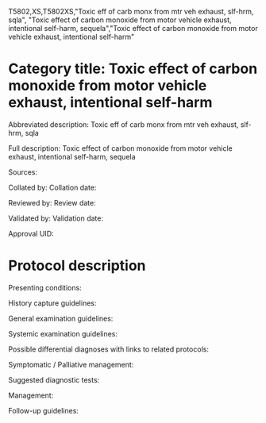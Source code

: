 T5802,XS,T5802XS,"Toxic eff of carb monx from mtr veh exhaust, slf-hrm, sqla", "Toxic effect of carbon monoxide from motor vehicle exhaust, intentional self-harm, sequela","Toxic effect of carbon monoxide from motor vehicle exhaust, intentional self-harm"
# Category title: Toxic effect of carbon monoxide from motor vehicle exhaust, intentional self-harm

Abbreviated description: Toxic eff of carb monx from mtr veh exhaust, slf-hrm, sqla

Full description: Toxic effect of carbon monoxide from motor vehicle exhaust, intentional self-harm, sequela

Sources:

Collated by:
Collation date:

Reviewed by:
Review date:

Validated by:
Validation date:

Approval UID:

# Protocol description

Presenting conditions:

History capture guidelines:

General examination guidelines:

Systemic examination guidelines:

Possible differential diagnoses with links to related protocols:

Symptomatic / Palliative management:

Suggested diagnostic tests:

Management:

Follow-up guidelines:
